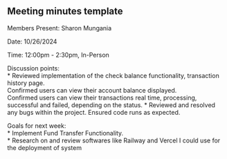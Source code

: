 ## Meeting minutes template

Members Present: Sharon Mungania

Date: 10/26/2024

Time: 12:00pm - 2:30pm, In-Person
 
Discussion points:  
    * Reviewed implementation of the check balance functionality, transaction history page.  
        Confirmed users can view their account balance displayed.  
        Confirmed users can view their transactions real time, processing, successful and failed, depending on the status.
    * Reviewed and resolved any bugs within the project.
        Ensured code runs as expected.

Goals for next week:  
    * Implement Fund Transfer Functionality.  
    * Research on and review softwares like Railway and Vercel I could use for the deployment of system
